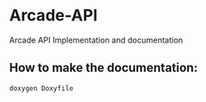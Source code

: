 # Arcade-API
Arcade API Implementation and documentation

## How to make the documentation:

```
doxygen Doxyfile
```

